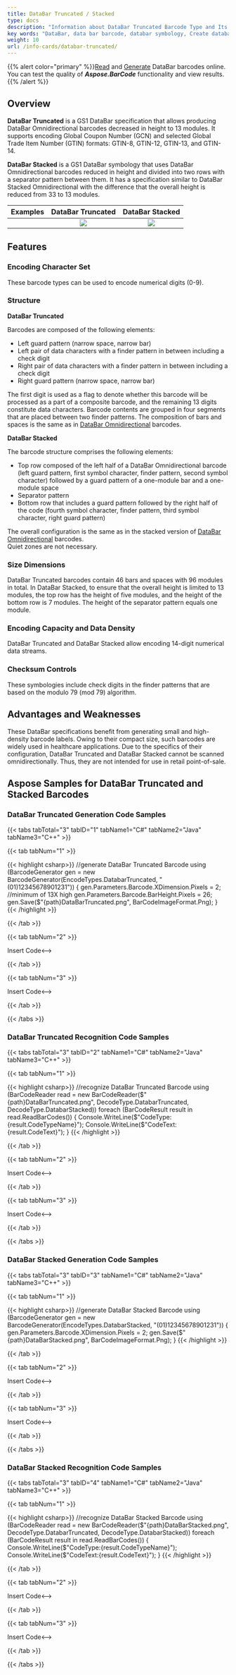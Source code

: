 ```yaml
---
title: DataBar Truncated / Stacked
type: docs
description: "Information about DataBar Truncated Barcode Type and Its Stacked Version"
key words: "DataBar, data bar barcode, databar symbology, Create databar barcodes, databar stacked, Read databar codes, what is databar, databar stacked barcodes, generate databar barcode, matrix barcodes, 2D symbology, 2D barcodes, databar specification, gs1, gs1 barcodes, gs1 databar, databar generator, databar reader, recognise data bar codes, scan databar barcode, databar family"
weight: 10
url: /info-cards/databar-truncated/
---
```

{{% alert color="primary" %}}[Read](https://products.aspose.app/barcode/recognize/databar) and [Generate](https://products.aspose.app/barcode/generate/databar) DataBar barcodes online. You can test the quality of ***Aspose.BarCode*** functionality and view results.{{% /alert %}}

## **Overview**
**DataBar Truncated** is a GS1 DataBar specification that allows producing DataBar Omnidirectional barcodes decreased in height to 13 modules. It supports encoding Global Coupon Number (GCN) and selected Global Trade Item Number (GTIN) formats: GTIN-8, GTIN-12, GTIN-13, and GTIN-14.  
  
**DataBar Stacked** is a GS1 DataBar symbology that uses DataBar Omnidirectional barcodes reduced in height and divided into two rows with a separator pattern between them. It has a specification similar to DataBar Stacked Omnidirectional with the difference that the overall height is reduced from 33 to 13 modules. 
  
|Examples|DataBar Truncated|DataBar Stacked|
| :-: | :-: | :-: | 
| |<img src="databartruncated.png">|<img src="databarstacked.png">|
  
## **Features**
  
### **Encoding Character Set**
These barcode types can be used to encode numerical digits (0-9).

### **Structure**
**DataBar Truncated**  
  
Barcodes are composed of the following elements:
- Left guard pattern (narrow space, narrow bar)
- Left pair of data characters with a finder pattern in between including a check digit
- Right pair of data characters with a finder pattern in between including a check digit
- Right guard pattern (narrow space, narrow bar)

The first digit is used as a flag to denote whether this barcode will be processed as a part of a composite barcode, and the remaining 13 digits constitute data characters. Barcode contents are grouped in four segments that are placed between two finder patterns. The composition of bars and spaces is the same as in [DataBar Omnidirectional](/barcode/info-cards/databar-omnidirectional/) barcodes.
  
**DataBar Stacked**  
  
The barcode structure comprises the following elements:
- Top row composed of the left half of a DataBar Omnidirectional barcode (left guard pattern, first symbol character, finder pattern, second symbol character) followed by a guard pattern of a one-module bar and a one-module space
- Separator pattern
- Bottom row that includes a guard pattern followed by the right half of the code (fourth symbol character, finder pattern, third symbol character, right guard pattern)

The overall configuration is the same as in the stacked version of [DataBar Omnidirectional](/barcode/info-cards/databar-omnidirectional/) barcodes.  
Quiet zones are not necessary.

### **Size Dimensions**
DataBar Truncated barcodes contain 46 bars and spaces with 96 modules in total. In DataBar Stacked, to ensure that the overall height is limited to 13 modules, the top row has the height of five modules, and the height of the bottom row is 7 modules. The height of the separator pattern equals one module.

### **Encoding Capacity and Data Density**
DataBar Truncated and DataBar Stacked allow encoding 14-digit numerical data streams.

### **Checksum Controls**
These symbologies include check digits in the finder patterns that are based on the modulo 79 (mod 79) algorithm.

## **Advantages and Weaknesses**
These DataBar specifications benefit from generating small and high-density barcode labels. Owing to their compact size, such barcodes are widely used in healthcare applications. Due to the specifics of their configuration, DataBar Truncated and DataBar Stacked cannot be scanned omnidirectionally. Thus, they are not intended for use in retail point-of-sale.

## **Aspose Samples for DataBar Truncated and Stacked Barcodes**
### **DataBar Truncated Generation Code Samples**

{{< tabs tabTotal="3" tabID="1" tabName1="C#" tabName2="Java" tabName3="C++" >}}

{{< tab tabNum="1" >}}

{{< highlight csharp>}}
//generate DataBar Truncated Barcode
using (BarcodeGenerator gen = new BarcodeGenerator(EncodeTypes.DatabarTruncated, "(01)12345678901231"))
{
    gen.Parameters.Barcode.XDimension.Pixels = 2;
    //minimum of 13X high
    gen.Parameters.Barcode.BarHeight.Pixels = 26;
    gen.Save($"{path}DataBarTruncated.png", BarCodeImageFormat.Png);
}
{{< /highlight >}}

{{< /tab >}}

{{< tab tabNum="2" >}}

<!-->Insert Code<-->

{{< /tab >}}

{{< tab tabNum="3" >}}

<!-->Insert Code<-->

{{< /tab >}}

{{< /tabs >}}

### **DataBar Truncated Recognition Code Samples**

{{< tabs tabTotal="3" tabID="2" tabName1="C#" tabName2="Java" tabName3="C++" >}}

{{< tab tabNum="1" >}}

{{< highlight csharp>}}
//recognize DataBar Truncated Barcode
using (BarCodeReader read = new BarCodeReader($"{path}DataBarTruncated.png", DecodeType.DatabarTruncated, DecodeType.DatabarStacked))
    foreach (BarCodeResult result in read.ReadBarCodes())
    {
        Console.WriteLine($"CodeType:{result.CodeTypeName}");
        Console.WriteLine($"CodeText:{result.CodeText}");
    }
{{< /highlight >}}

{{< /tab >}}

{{< tab tabNum="2" >}}

<!-->Insert Code<-->

{{< /tab >}}

{{< tab tabNum="3" >}}

<!-->Insert Code<-->

{{< /tab >}}

{{< /tabs >}}

### **DataBar Stacked Generation Code Samples**

{{< tabs tabTotal="3" tabID="3" tabName1="C#" tabName2="Java" tabName3="C++" >}}

{{< tab tabNum="1" >}}

{{< highlight csharp>}}
//generate DataBar Stacked Barcode
using (BarcodeGenerator gen = new BarcodeGenerator(EncodeTypes.DatabarStacked, "(01)12345678901231"))
{
    gen.Parameters.Barcode.XDimension.Pixels = 2;
    gen.Save($"{path}DataBarStacked.png", BarCodeImageFormat.Png);
}
{{< /highlight >}}

{{< /tab >}}

{{< tab tabNum="2" >}}

<!-->Insert Code<-->

{{< /tab >}}

{{< tab tabNum="3" >}}

<!-->Insert Code<-->

{{< /tab >}}

{{< /tabs >}}

### **DataBar Stacked Recognition Code Samples**

{{< tabs tabTotal="3" tabID="4" tabName1="C#" tabName2="Java" tabName3="C++" >}}

{{< tab tabNum="1" >}}

{{< highlight csharp>}}
//recognize DataBar Stacked Barcode
using (BarCodeReader read = new BarCodeReader($"{path}DataBarStacked.png", DecodeType.DatabarTruncated, DecodeType.DatabarStacked))
    foreach (BarCodeResult result in read.ReadBarCodes())
    {
        Console.WriteLine($"CodeType:{result.CodeTypeName}");
        Console.WriteLine($"CodeText:{result.CodeText}");
    }
{{< /highlight >}}

{{< /tab >}}

{{< tab tabNum="2" >}}

<!-->Insert Code<-->

{{< /tab >}}

{{< tab tabNum="3" >}}

<!-->Insert Code<-->

{{< /tab >}}

{{< /tabs >}}
